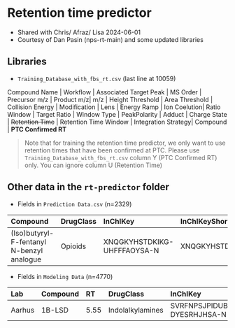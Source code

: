 
# Retention time predictor 

- Shared with Chris/ Afraz/ Lisa 2024-06-01
- Courtesy of Dan Pasin (nps-rt-main) and some updated libraries 

## Libraries

- ```Training_Database_with_fbs_rt.csv``` (last line at 10059)

Compound Name	| Workflow | Associated Target Peak | 	MS Order	| Precursor m/z	|  Product m/z| 	m/z	| Height Threshold	| Area Threshold |  Collision Energy	| Modification	| Lens | 	Energy Ramp | 	Ion Coelution| 	Ratio Window	| Target Ratio	| Window Type | PeakPolarity	| Adduct	| Charge State	| ~~Retention Time~~ | 	Retention Time Window	| Integration Strategy| 	Compound	| **PTC Confirmed RT**

> Note that for training the retention time predictor, we only want to use retention times that have been confirmed at PTC. Please use ```Training_Database_with_fbs_rt.csv``` column Y (PTC Confirmed RT) only. You can ignore column U (Retention Time)



## Other data in the ```rt-predictor``` folder

- Fields in ```Prediction Data.csv``` (n=2329)
 
| Compound | DrugClass| InChIKey| InChIKeyShort | SMILES | logD | logP | nO | nC | 
| :-- | :-- | :-- | :-- | :-- | :-- | :-- | :-- | :-- |
| (Iso)butyryl-F-fentanyl N-benzyl analogue  |Opioids  | XNQGKYHSTDKIKG-UHFFFAOYSA-N  | XNQGKYHSTDKIKG  |  (C1=CC=CC=C1)N1CCC(CC1)N(C(C(C)C)=O)C1=CC=C(C=C1)F  | 0.717182  | 4.4793  | 1  | 22 | 


- Fields in ```Modeling Data``` (n=4770)

| Lab | Compound | RT | DrugClass| InChIKey| InChIKeyShort | SMILES | logD | logP | nO | nC | 
| :-- | :-- | :-- | :-- | :-- | :-- | :-- | :-- | :-- | :-- | :-- |
| Aarhus |1B-LSD |5.55 |Indolalkylamines |SVRFNPSJPIDUBC-DYESRHJHSA-N | SVRFNPSJPIDUBC  | C(CCC)(=O)N1C=C2C[C@H]3N(C[C@@H] | C=C3C=3C=CC=C1C32)C(=O)N(CC)CC)C  |-0.70648  | 3.8197 | 2 |24 | 
